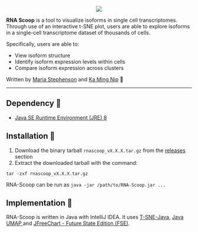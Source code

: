 <p align="center">
  <img src="https://github.com/bcgsc/RNA-Scoop/blob/master/src/wiki/images/RNA-Scoop_logo_small.png?raw=true"/>
</p>

**RNA Scoop** is a tool to visualize isoforms in single cell transcriptomes. Through use of an interactive t-SNE plot,
users are able to explore isoforms in a single-cell transcriptome dataset of thousands of cells. 

Specifically, users are able to:

* View isoform structure
* Identify isoform expression levels within cells
* Compare isoform expression across clusters

Written by [Maria Stephenson](mailto:mstephenson@bcgsc.ca) and [Ka Ming Nip](mailto:kmnip@bcgsc.ca) :email:

---    

## Dependency :pushpin:

* [Java SE Runtime Environment (JRE) 8](http://www.oracle.com/technetwork/java/javase/downloads/jre8-downloads-2133155.html)

## Installation :wrench:

1. Download the binary tarball `rnascoop_vX.X.X.tar.gz` from the [releases](https://github.com/bcgsc/RNA-Scoop/releases) section
2. Extract the downloaded tarball with the command:
```
tar -zxf rnascoop_vX.X.X.tar.gz
```
RNA-Scoop can be run as `java -jar /path/to/RNA-Scoop.jar ...`


## Implementation :pencil:

RNA-Scoop is written in Java with IntelliJ IDEA. It uses [T-SNE-Java](https://github.com/lejon/T-SNE-Java), [Java UMAP
](https://github.com/tag-bio/umap-java) and [JFreeChart - Future State Edition (FSE)](https://github.com/jfree/jfreechart-fse).
